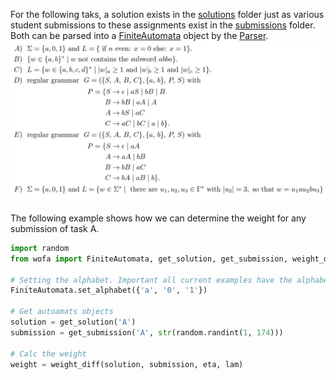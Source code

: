 For the following taks, a solution exists in the [solutions](solutions) folder just as various student submissions 
to these assignments exist in the [submissions](submissions) folder. Both can be parsed into a 
[FiniteAutomata](../FiniteAutomata.py) object by the [Parser](../Parser.py).
![](Tasks.jpg)

The following example shows how we can determine the weight for any submission of task A.

```python 
import random
from wofa import FiniteAutomata, get_solution, get_submission, weight_diff

# Setting the alphabet. Important all current examples have the alphabet {a, b}.
FiniteAutomata.set_alphabet({'a', '0', '1'})

# Get autoamats objects
solution = get_solution('A')
submission = get_submission('A', str(random.randint(1, 174)))

# Calc the weight
weight = weight_diff(solution, submission, eta, lam)
```